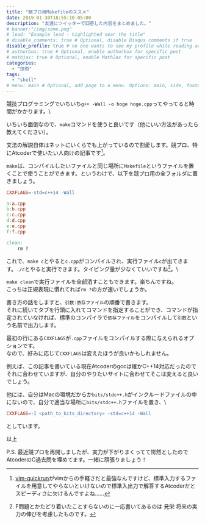 ```yaml
---
title: "競プロ用Makefileのススメ"
date: 2019-01-30T18:55:10-05:00
description: "友達にツイッターで回答した内容をまとめました。"
# banner:"/img/some.png"
# lead: "Example lead - highlighted near the title"
# disable_comments: true # Optional, disable Disqus comments if true
disable_profile: true # no one wants to see my profile while reading articles
# authorbox: true # Optional, enable authorbox for specific post
# mathjax: true # Optional, enable MathJax for specific post
categories:
  - "技術"
tags:
  - "shell"
# menu: main # Optional, add page to a menu. Options: main, side, footer
---
```



競技プログラミングでいちいち`g++ -Wall -o hoge hoge.cpp`ってやってると時間がかかります。\

いちいち面倒なので、`make`コマンドを使うと良いです（他にいい方法があったら教えてください）。

文法の解説自体はネットにいくらでも上がっているので割愛します。競プロ、特にAtcoderで使いたい人向けの記事です[^why-not-quickrun]。

[^why-not-quickrun]:[vim-quickrun](https://github.com/thinca/vim-quickrun)がvimからの手軽さだと最強なんですけど、標準入力するファイルを用意してやらないといけないので標準入出力で解答するAtcoderだとスピーディさに欠けるんですよね……

`make`は、コンパイルしたいファイルと同じ場所に`Makefile`というファイルを置くことで使うことができます。というわけで、以下を競プロ用の全フォルダに置きましょう。
```makefile
CXXFLAGS=-std=c++14 -Wall

a:a.cpp
b:b.cpp
c:c.cpp
d:d.cpp
e:e.cpp
f:f.cpp

clean:
	rm ?
```

これで、`make c`とやると`c.cpp`がコンパイルされ、実行ファイル`c`が出てきます。`./c`とやると実行できます。タイピング量が少なくていいですね[^mie]。\

[^mie]:F問題とかたどり着いたことすらないのに一応書いてあるのは ~~見栄~~ 将来の実力の伸びを考慮したものです。

`make clean`で実行ファイルを全部消すこともできます。楽ちんですね。\
こっちは正規表現に慣れてれば`rm ?`の方が速いでしょうか。

書き方の話をしますと、`引数:依存ファイル`の順番で書きます。\
それに続いてタブを行頭に入れてコマンドを指定することができ、コマンドが指定されていなければ、標準のコンパイラで`依存ファイル`をコンパイルして`引数`という名前で出力します。

最初の行にある`CXXFLAGS`が`.cpp`ファイルをコンパイルする際に与えられるオプションです。\
なので、好みに応じて`CXXFLAGS`は変えたほうが良いかもしれません。

例えば、この記事を書いている現在Atcoderのgccは確かC++14対応だったのでそれに合わせていますが、自分のやりたいサイトに合わせてそこは変えると良いでしょう。

他には、自分はMacの環境だからか`bits/stdc++.h`がインクルードファイルの中にないので、自分で適当な場所に`bits/stdc++.h`ファイルを置き、\
```makefile
CXXFLAGS=-I <path_to_bits_directory> -std=c++14 -Wall
```
としています。

以上

P.S. 最近競プロを再開しましたが、実力が下がりまくってて愕然としたのでAtcoderのC過去問を埋めてます。一緒に頑張りましょう！
